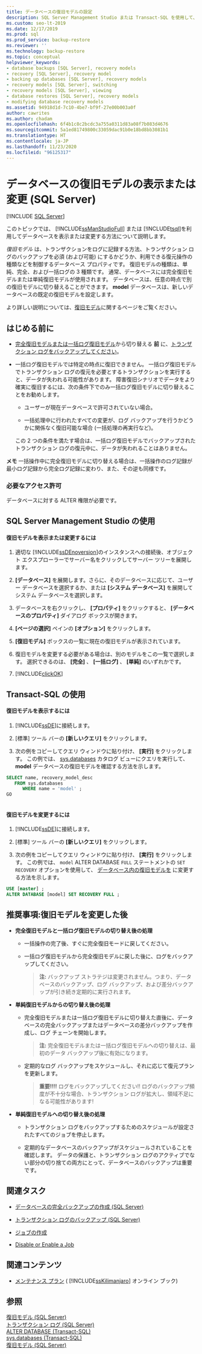 ```yaml
---
title: データベースの復旧モデルの設定
description: SQL Server Management Studio または Transact-SQL を使用して、SQL Server データベースをある復旧モデルから別の復旧モデルに切り替える方法について説明します。
ms.custom: seo-lt-2019
ms.date: 12/17/2019
ms.prod: sql
ms.prod_service: backup-restore
ms.reviewer: ''
ms.technology: backup-restore
ms.topic: conceptual
helpviewer_keywords:
- database backups [SQL Server], recovery models
- recovery [SQL Server], recovery model
- backing up databases [SQL Server], recovery models
- recovery models [SQL Server], switching
- recovery models [SQL Server], viewing
- database restores [SQL Server], recovery models
- modifying database recovery models
ms.assetid: 94918d1d-7c10-4be7-bf9f-27e00b003a0f
author: cawrites
ms.author: chadam
ms.openlocfilehash: 6f4b1c8c2bcdc3a755a0311d83a08f7b083d4676
ms.sourcegitcommit: 5a1ed81749800c33059dac91b0e18bd8bb3081b1
ms.translationtype: HT
ms.contentlocale: ja-JP
ms.lasthandoff: 11/23/2020
ms.locfileid: "96125317"
---
```

# <a name="view-or-change-the-recovery-model-of-a-database-sql-server"></a>データベースの復旧モデルの表示または変更 (SQL Server)
 [!INCLUDE [SQL Server](../../includes/applies-to-version/sqlserver.md)]

  このトピックでは、 [!INCLUDE[ssManStudioFull](../../includes/ssmanstudiofull-md.md)] または [!INCLUDE[tsql](../../includes/tsql-md.md)]を利用してデータベースを表示または変更する方法について説明します。 
  
  *復旧モデル* は、トランザクションをログに記録する方法、トランザクション ログのバックアップを必須 (および可能) にするかどうか、利用できる復元操作の種類などを制御するデータベース プロパティです。 復旧モデルの種類は、単純、完全、および一括ログの 3 種類です。 通常、データベースには完全復旧モデルまたは単純復旧モデルが使用されます。 データベースは、任意の時点で別の復旧モデルに切り替えることができます。 **model** データベースは、新しいデータベースの既定の復旧モデルを設定します。  
  
  より詳しい説明については、[復旧モデル](recovery-models-sql-server.md)に関するページをご覧ください。
  
  
##  <a name="before-you-begin"></a><a name="BeforeYouBegin"></a> はじめる前に  
  

-   [完全復旧モデルまたは一括ログ復旧モデル](recovery-models-sql-server.md)から切り替える **前** に、[トランザクション ログをバックアップしてください](back-up-a-transaction-log-sql-server.md)。  
  
-   一括ログ復旧モデルでは特定の時点に復旧できません。 一括ログ復旧モデルでトランザクション ログの復元を必要とするトランザクションを実行すると、データが失われる可能性があります。 障害復旧シナリオでデータをより確実に復旧するには、次の条件下でのみ一括ログ復旧モデルに切り替えることをお勧めします。  
  
    -   ユーザーが現在データベースで許可されていない場合。  
  
    -   一括処理中に行われたすべての変更が、ログ バックアップを行うかどうかに関係なく復旧可能な場合 (一括処理の再実行など)。  
  
     この 2 つの条件を満たす場合は、一括ログ復旧モデルでバックアップされたトランザクション ログの復元中に、データが失われることはありません。  
  
**メモ** 一括操作中に完全復旧モデルに切り替える場合は、一括操作のログ記録が最小ログ記録から完全ログ記録に変わり、また、その逆も同様です。  
  
###  <a name="required-permissions"></a><a name="Security"></a> 必要なアクセス許可  
   データベースに対する ALTER 権限が必要です。  
  
##  <a name="using-sql-server-management-studio"></a><a name="SSMSProcedure"></a> SQL Server Management Studio の使用  
  
#### <a name="to-view-or-change-the-recovery-model"></a>復旧モデルを表示または変更するには  
  
1.  適切な [!INCLUDE[ssDEnoversion](../../includes/ssdenoversion-md.md)]のインスタンスへの接続後、オブジェクト エクスプローラーでサーバー名をクリックしてサーバー ツリーを展開します。  
  
2.  **[データベース]** を展開します。さらに、そのデータベースに応じて、ユーザー データベースを選択するか、または **[システム データベース]** を展開してシステム データベースを選択します。  
  
3.  データベースを右クリックし、 **[プロパティ]** をクリックすると、 **[データベースのプロパティ]** ダイアログ ボックスが開きます。  
  
4.  **[ページの選択]** ペインの **[オプション]** をクリックします。  
  
5.  **[復旧モデル]** ボックスの一覧に現在の復旧モデルが表示されています。  
  
6.  復旧モデルを変更する必要がある場合は、別のモデルをこの一覧で選択します。 選択できるのは、 **[完全]** 、 **[一括ログ]** 、 **[単純]** のいずれかです。  
  
7.  [!INCLUDE[clickOK](../../includes/clickok-md.md)]  

##  <a name="using-transact-sql"></a><a name="TsqlProcedure"></a> Transact-SQL の使用  
  
#### <a name="to-view-the-recovery-model"></a>復旧モデルを表示するには  
  
1.  [!INCLUDE[ssDE](../../includes/ssde-md.md)]に接続します。  
  
2.  [標準] ツール バーの **[新しいクエリ]** をクリックします。  
  
3.  次の例をコピーしてクエリ ウィンドウに貼り付け、 **[実行]** をクリックします。 この例では、 [sys.databases](../../relational-databases/system-catalog-views/sys-databases-transact-sql.md) カタログ ビューにクエリを実行して、 **model** データベースの復旧モデルを確認する方法を示します。  
  
```sql  
SELECT name, recovery_model_desc  
   FROM sys.databases  
      WHERE name = 'model' ;  
GO  
  
```  
  
#### <a name="to-change-the-recovery-model"></a>復旧モデルを変更するには  
  
1.  [!INCLUDE[ssDE](../../includes/ssde-md.md)]に接続します。  
  
2.  [標準] ツール バーの **[新しいクエリ]** をクリックします。  
  
3.  次の例をコピーしてクエリ ウィンドウに貼り付け、 **[実行]** をクリックします。 この例では、 `model` ALTER DATABASE `FULL` ステートメントの `SET RECOVERY` オプションを使用して、 [データベース内の復旧モデルを](../../t-sql/statements/alter-database-transact-sql-set-options.md) に変更する方法を示します。  
  
```sql  
USE [master] ;  
ALTER DATABASE [model] SET RECOVERY FULL ;  
```  
  
##  <a name="recommendations-after-you-change-the-recovery-model"></a><a name="FollowUp"></a> 推奨事項:復旧モデルを変更した後  
  
-   **完全復旧モデルと一括ログ復旧モデルの切り替え後の処理**  
  
    -   一括操作の完了後、すぐに完全復旧モードに戻してください。  
  
    -   一括ログ復旧モデルから完全復旧モデルに戻した後に、ログをバックアップしてください。  
  
        >**注:** バックアップ ストラテジは変更されません。つまり、データベースのバックアップ、ログ バックアップ、および差分バックアップが引き続き定期的に実行されます。  
  
-   **単純復旧モデルからの切り替え後の処理**  
  
    -   完全復旧モデルまたは一括ログ復旧モデルに切り替えた直後に、データベースの完全バックアップまたはデータベースの差分バックアップを作成し、ログ チェーンを開始します。  
  
        >**注:** 完全復旧モデルまたは一括ログ復旧モデルへの切り替えは、最初のデータ バックアップ後に有効になります。  
  
    -   定期的なログ バックアップをスケジュールし、それに応じて復元プランを更新します。  
  
        > **重要!!!!** ログをバックアップしてください!! ログのバックアップ頻度が不十分な場合、トランザクション ログが拡大し、領域不足になる可能性があります!  
  
-   **単純復旧モデルへの切り替え後の処理**  
  
    -   トランザクション ログをバックアップするためのスケジュールが設定されたすべてのジョブを停止します。  
  
    -   定期的なデータベースのバックアップがスケジュールされていることを確認します。 データの保護と、トランザクション ログのアクティブでない部分の切り捨ての両方にとって、データベースのバックアップは重要です。  
  
##  <a name="related-tasks"></a><a name="RelatedTasks"></a> 関連タスク  
  
-   [データベースの完全バックアップの作成 &#40;SQL Server&#41;](../../relational-databases/backup-restore/create-a-full-database-backup-sql-server.md)  
  
-   [トランザクション ログのバックアップ &#40;SQL Server&#41;](../../relational-databases/backup-restore/back-up-a-transaction-log-sql-server.md)  
  
-   [ジョブの作成](../../ssms/agent/create-a-job.md)  
  
-   [Disable or Enable a Job](../../ssms/agent/disable-or-enable-a-job.md)  
  
##  <a name="related-content"></a><a name="RelatedContent"></a> 関連コンテンツ  
  
-   [メンテナンス プラン](../maintenance-plans/maintenance-plans.md) ( [!INCLUDE[ssKilimanjaro](../../includes/sskilimanjaro-md.md)] オンライン ブック)  
  
## <a name="see-also"></a>参照  
 [復旧モデル &#40;SQL Server&#41;](../../relational-databases/backup-restore/recovery-models-sql-server.md)   
 [トランザクション ログ &#40;SQL Server&#41;](../../relational-databases/logs/the-transaction-log-sql-server.md)   
 [ALTER DATABASE &#40;Transact-SQL&#41;](../../t-sql/statements/alter-database-transact-sql.md)   
 [sys.databases &#40;Transact-SQL&#41;](../../relational-databases/system-catalog-views/sys-databases-transact-sql.md)   
 [復旧モデル &#40;SQL Server&#41;](../../relational-databases/backup-restore/recovery-models-sql-server.md)  
  
  
